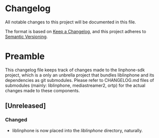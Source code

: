# Changelog
All notable changes to this project will be documented in this file.

The format is based on [Keep a Changelog](https://keepachangelog.com/en/1.0.0/),
and this project adheres to [Semantic Versioning](https://semver.org/spec/v2.0.0.html).

# Preamble

This changelog file keeps track of changes made to the linphone-sdk project, which is a only an unbrella project
that bundles liblinphone and its dependencies as git submodules.
Please refer to CHANGELOG.md files of submodules (mainly: liblinphone, mediastreamer2, ortp) for the actual
changes made to these components.

## [Unreleased]

### Changed
- liblinphone is now placed into the *liblinphone* directory, naturally.


